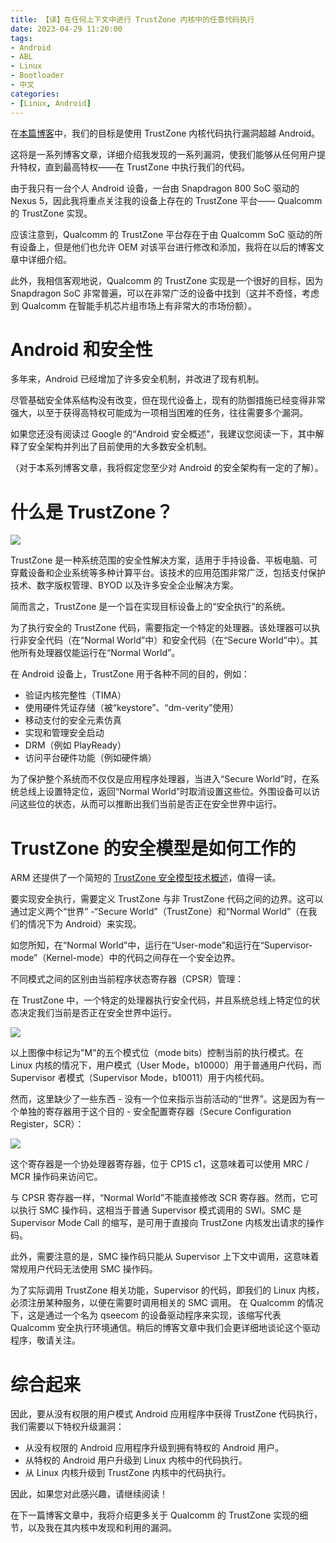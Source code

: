 ```yaml
---
title: 【译】在任何上下文中进行 TrustZone 内核中的任意代码执行
date: 2023-04-29 11:20:00
tags:
- Android
- ABL
- Linux
- Bootloader
- 中文
categories:
- [Linux, Android]
---
```


在[本篇博客](http://bits-please.blogspot.com/2015/03/getting-arbitrary-code-execution-in.html)中，我们的目标是使用 TrustZone 内核代码执行漏洞超越 Android。

这将是一系列博客文章，详细介绍我发现的一系列漏洞，使我们能够从任何用户提升特权，直到最高特权——在 TrustZone 中执行我们的代码。

由于我只有一台个人 Android 设备，一台由 Snapdragon 800 SoC 驱动的 Nexus 5，因此我将重点关注我的设备上存在的 TrustZone 平台—— Qualcomm 的 TrustZone 实现。

应该注意到，Qualcomm 的 TrustZone 平台存在于由 Qualcomm SoC 驱动的所有设备上，但是他们也允许 OEM 对该平台进行修改和添加，我将在以后的博客文章中详细介绍。

此外，我相信客观地说，Qualcomm 的 TrustZone 实现是一个很好的目标，因为 Snapdragon SoC 非常普遍，可以在非常广泛的设备中找到（这并不奇怪，考虑到 Qualcomm 在智能手机芯片组市场上有非常大的市场份额）。

# Android 和安全性

多年来，Android 已经增加了许多安全机制，并改进了现有机制。

尽管基础安全体系结构没有改变，但在现代设备上，现有的防御措施已经变得非常强大，以至于获得高特权可能成为一项相当困难的任务，往往需要多个漏洞。

如果您还没有阅读过 Google 的“Android 安全概述”，我建议您阅读一下，其中解释了安全架构并列出了目前使用的大多数安全机制。

（对于本系列博客文章，我将假定您至少对 Android 的安全架构有一定的了解）。

# 什么是 TrustZone？

![](http://3.bp.blogspot.com/-GOr5G0o8HKI/VErVJgcR7gI/AAAAAAAABnQ/qXtM2cmQ6t0/s1600/TrustZone.jpg)

TrustZone 是一种系统范围的安全性解决方案，适用于手持设备、平板电脑、可穿戴设备和企业系统等多种计算平台。该技术的应用范围非常广泛，包括支付保护技术、数字版权管理、BYOD 以及许多安全企业解决方案。

简而言之，TrustZone 是一个旨在实现目标设备上的“安全执行”的系统。

为了执行安全的 TrustZone 代码，需要指定一个特定的处理器。该处理器可以执行非安全代码（在“Normal World”中）和安全代码（在“Secure World”中）。其他所有处理器仅能运行在“Normal World”。

在 Android 设备上，TrustZone 用于各种不同的目的，例如：

- 验证内核完整性（TIMA）
- 使用硬件凭证存储（被“keystore”、“dm-verity”使用）
- 移动支付的安全元素仿真
- 实现和管理安全启动
- DRM（例如 PlayReady）
- 访问平台硬件功能（例如硬件熵）

为了保护整个系统而不仅仅是应用程序处理器，当进入“Secure World”时，在系统总线上设置特定位，返回“Normal World”时取消设置这些位。外围设备可以访问这些位的状态，从而可以推断出我们当前是否正在安全世界中运行。

# TrustZone 的安全模型是如何工作的

ARM 还提供了一个简短的 [TrustZone 安全模型技术概述](http://infocenter.arm.com/help/index.jsp?topic=/com.arm.doc.ddi0333h/Chdfjdgi.html)，值得一读。

要实现安全执行，需要定义 TrustZone 与非 TrustZone 代码之间的边界。这可以通过定义两个“世界” -“Secure World”（TrustZone）和“Normal World”（在我们的情况下为 Android）来实现。

如您所知，在“Normal World”中，运行在“User-mode”和运行在“Supervisor-mode”（Kernel-mode）中的代码之间存在一个安全边界。

不同模式之间的区别由当前程序状态寄存器（CPSR）管理：

在 TrustZone 中，一个特定的处理器执行安全代码，并且系统总线上特定位的状态决定我们当前是否正在安全世界中运行。

![](http://3.bp.blogspot.com/-WRjkrw2MYg0/VErcugSd38I/AAAAAAAABng/Hs8y4qeUUhE/s1600/cpsr.png)

以上图像中标记为"M"的五个模式位（mode bits）控制当前的执行模式。在 Linux 内核的情况下，用户模式（User Mode，b10000）用于普通用户代码，而 Supervisor 者模式（Supervisor Mode，b10011）用于内核代码。

然而，这里缺少了一些东西 - 没有一个位来指示当前活动的“世界”。这是因为有一个单独的寄存器用于这个目的 - 安全配置寄存器（Secure Configuration Register，SCR）：

![](http://2.bp.blogspot.com/-9Xq2n4c_Emk/VErpbuunTdI/AAAAAAAABnw/SnAN8vGhCQA/s1600/scr.png)

这个寄存器是一个协处理器寄存器，位于 CP15 c1，这意味着可以使用 MRC / MCR 操作码来访问它。

与 CPSR 寄存器一样，“Normal World”不能直接修改 SCR 寄存器。然而，它可以执行 SMC 操作码，这相当于普通 Supervisor 模式调用的 SWI。SMC 是 Supervisor Mode Call 的缩写，是可用于直接向 TrustZone 内核发出请求的操作码。

此外，需要注意的是，SMC 操作码只能从 Supervisor 上下文中调用，这意味着常规用户代码无法使用 SMC 操作码。

为了实际调用 TrustZone 相关功能，Supervisor 的代码，即我们的 Linux 内核，必须注册某种服务，以便在需要时调用相关的 SMC 调用。
在 Qualcomm 的情况下，这是通过一个名为 qseecom 的设备驱动程序来实现，该缩写代表 Qualcomm 安全执行环境通信。稍后的博客文章中我们会更详细地谈论这个驱动程序，敬请关注。

# 综合起来

因此，要从没有权限的用户模式 Android 应用程序中获得 TrustZone 代码执行，我们需要以下特权升级漏洞：

- 从没有权限的 Android 应用程序升级到拥有特权的 Android 用户。
- 从特权的 Android 用户升级到 Linux 内核中的代码执行。
- 从 Linux 内核升级到 TrustZone 内核中的代码执行。

因此，如果您对此感兴趣，请继续阅读！

在下一篇博客文章中，我将介绍更多关于 Qualcomm 的 TrustZone 实现的细节，以及我在其内核中发现和利用的漏洞。
